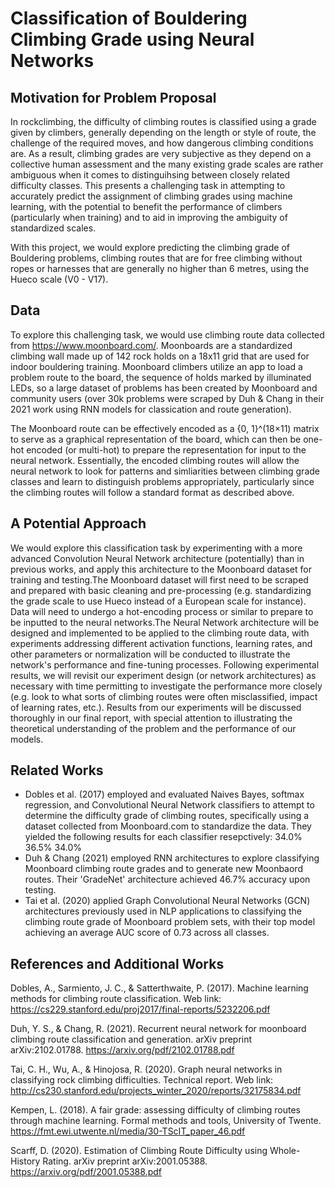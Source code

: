 # Classification of Bouldering Climbing Grade using Neural Networks

## Motivation for Problem Proposal

In rockclimbing, the difficulty of climbing routes is classified using a grade given by climbers, generally depending on the length or style of route, the challenge of the required moves, and how dangerous climbing conditions are. As a result, climbing grades are very subjective as they depend on a collective human assessment and the many existing grade scales are rather ambiguous when it comes to distinguihsing between closely related difficulty classes. This presents a challenging task in attempting to accurately predict the assignment of climbing grades using machine learning, with the potential to benefit the performance of climbers (particularly when training) and to aid in improving the ambiguity of standardized scales. 

With this project, we would explore predicting the climbing grade of Bouldering problems, climbing routes that are for free climbing without ropes or harnesses that are generally no higher than 6 metres, using the Hueco scale (V0 - V17).

## Data 
To explore this challenging task, we would use climbing route data collected from https://www.moonboard.com/. Moonboards are a standardized climbing wall made up of 142 rock holds on a 18x11 grid that are used for indoor bouldering training. Moonboard climbers utilize an app to load a problem route to the board, the sequence of holds marked by illuminated LEDs, so a large dataset of problems has been created by Moonboard and community users (over 30k problems were scraped by Duh & Chang in their 2021 work using RNN models for classication and route generation). 

The Moonboard route can be effectively encoded as a {0, 1}^(18×11) matrix to serve as a graphical representation of the board, which can then be one-hot encoded (or multi-hot) to prepare the representation for input to the neural network. Essentially, the encoded climbing routes will allow the neural network to look for patterns and simliarities between climbing grade classes and learn to distinguish problems appropriately, particularly since the climbing routes will follow a standard format as described above.

## A Potential Approach

We would explore this classification task by experimenting with a more advanced Convolution Neural Network architecture (potentially) than in previous works, and apply this architecture to the Moonboard dataset for training and testing.The Moonboard dataset will first need to be scraped and prepared with basic cleaning and pre-processing (e.g. standardizing the grade scale to use Hueco instead of a European scale for instance). Data will need to undergo a hot-encoding process or similar to prepare to be inputted to the neural networks.The Neural Network architecture will be designed and implemented to be applied to the climbing route data, with experiments addressing different activation functions, learning rates, and other parameters or normalization will be conducted to illustrate the network's performance and fine-tuning processes. Following experimental results, we will revisit our experiment design (or network architectures) as necessary with time permitting to investigate the performance more closely (e.g. look to what sorts of climbing routes were often misclassified, impact of learning rates, etc.). Results from our experiments will be discussed thoroughly in our final report, with special attention to illustrating the theoretical understanding of the problem and the performance of our models.

## Related Works

- Dobles et al. (2017) employed and evaluated Naives Bayes, softmax regression, and Convolutional Neural Network classifiers to attempt to determine the difficulty grade of climbing routes, specifically using a dataset collected from Moonboard.com to standardize the data. They yielded the following results for each classifier resepctively: 34.0% 36.5% 34.0%
- Duh & Chang (2021) employed RNN architectures to explore classifying Moonboard climbing route grades and to generate new Moonbaord routes. Their 'GradeNet' architecture achieved 46.7% accuracy upon testing.
- Tai et al. (2020) applied Graph Convolutional Neural Networks (GCN) architectures previously used in NLP applications to classifying the climbing route grade of Moonboard problem sets, with their top model achieving an average AUC score of 0.73 across all classes.

## References and Additional Works
Dobles, A., Sarmiento, J. C., & Satterthwaite, P. (2017). Machine learning methods for climbing route classification. Web link: https://cs229.stanford.edu/proj2017/final-reports/5232206.pdf

Duh, Y. S., & Chang, R. (2021). Recurrent neural network for moonboard climbing route classification and generation. arXiv preprint arXiv:2102.01788.
https://arxiv.org/pdf/2102.01788.pdf 

Tai, C. H., Wu, A., & Hinojosa, R. (2020). Graph neural networks in classifying rock climbing difficulties. Technical report. Web link: http://cs230.stanford.edu/projects_winter_2020/reports/32175834.pdf

Kempen, L. (2018). A fair grade: assessing difficulty of climbing routes through machine learning. Formal methods and tools, University of Twente. https://fmt.ewi.utwente.nl/media/30-TScIT_paper_46.pdf 

Scarff, D. (2020). Estimation of Climbing Route Difficulty using Whole-History Rating. arXiv preprint arXiv:2001.05388. https://arxiv.org/pdf/2001.05388.pdf


